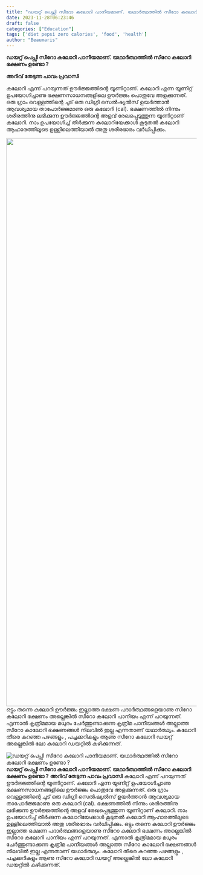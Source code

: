 ```yaml
---
title: "ഡയറ്റ് പെപ്സി സീറോ കലോറി പാനീയമാണ്. യഥാർത്ഥത്തിൽ സീറോ കലോറി ഭക്ഷണം ഉണ്ടോ ?"
date: 2023-11-28T06:23:46
draft: false
categories: ["Education"]
tags: ['diet pepsi zero calories', 'food', 'health']
author: "Beaumaris"
---
```


<strong>ഡയറ്റ് പെപ്സി സീറോ കലോറി പാനീയമാണ്. യഥാർത്ഥത്തിൽ സീറോ കലോറി ഭക്ഷണം ഉണ്ടോ ?</strong>

<strong>അറിവ് തേടുന്ന പാവം പ്രവാസി</strong>

കലോറി എന്ന് പറയുന്നത് ഊർജ്ജത്തിന്റെ യൂണിറ്റാണ്. കലോറി എന്ന യൂണിറ്റ് ഉപയോഗിച്ചാണു ഭക്ഷണസാധനങ്ങളിലെ ഊർജ്ജം പൊതുവേ അളക്കുന്നത്. ഒരു ഗ്രാം വെള്ളത്തിന്റെ ചൂട് ഒരു ഡിഗ്രി സെൽഷ്യൽസ് ഉയർത്താൻ ആവശ്യമായ താപോർജ്ജമാണു ഒരു കലോറി (cal). ഭക്ഷണത്തിൽ നിന്നും ശരീരത്തിനു ലഭിക്കുന്ന ഊർജ്ജത്തിന്റെ അളവ് രേഖപ്പെടുത്തുന്ന യൂണിറ്റാണ് കലോറി. നാം ഉപയോഗിച്ച് തീർക്കുന്ന കലോറിയേക്കാൾ കൂടുതൽ കലോറി ആഹാരത്തിലൂടെ ഉള്ളിലെത്തിയാൽ അതു ശരീരഭാരം വർധിപ്പിക്കും.

<img class="alignnone size-full wp-image-431519" src="https://cdn.boolokam.com/articles/2023/11/dqdqddd-2.jpg" alt="" width="1500" height="1500" />ഒട്ടും തന്നെ കലോറി ഊർജ്ജം ഇല്ലാത്ത ഭക്ഷണ പദാർത്ഥങ്ങളെയാണു സീറോ കലോറി ഭക്ഷണം അല്ലെങ്കിൽ സീറോ കലോറി പാനീയം എന്ന് പറയുന്നത്. എന്നാൽ കൃത്രിമമായ മധുരം ചേർത്തുണ്ടാക്കുന്ന കൃത്രിമ പാനീയങ്ങൾ അല്ലാത്ത സീറോ കാലോറി ഭക്ഷണങ്ങൾ നിലവിൽ ഇല്ല എന്നതാണ് യഥാർത്ഥ്യം. കലോറി തീരെ കുറഞ്ഞ പഴങ്ങളും , പച്ചക്കറികളും ആണു സീറോ കലോറി ഡയറ്റ് അല്ലെങ്കിൽ ലോ കലോറി ഡയറ്റിൽ കഴിക്കുന്നത്.


![ഡയറ്റ് പെപ്സി സീറോ കലോറി പാനീയമാണ്. യഥാർത്ഥത്തിൽ സീറോ കലോറി ഭക്ഷണം ഉണ്ടോ ?](https://cdn.boolokam.com/articles/2023/11/dqdqddd-2.jpg)**ഡയറ്റ് പെപ്സി സീറോ കലോറി പാനീയമാണ്. യഥാർത്ഥത്തിൽ സീറോ കലോറി ഭക്ഷണം ഉണ്ടോ ?** **അറിവ് തേടുന്ന പാവം പ്രവാസി** കലോറി എന്ന് പറയുന്നത് ഊർജ്ജത്തിന്റെ യൂണിറ്റാണ്. കലോറി എന്ന യൂണിറ്റ് ഉപയോഗിച്ചാണു ഭക്ഷണസാധനങ്ങളിലെ ഊർജ്ജം പൊതുവേ അളക്കുന്നത്. ഒരു ഗ്രാം വെള്ളത്തിന്റെ ചൂട് ഒരു ഡിഗ്രി സെൽഷ്യൽസ് ഉയർത്താൻ ആവശ്യമായ താപോർജ്ജമാണു ഒരു കലോറി (cal). ഭക്ഷണത്തിൽ നിന്നും ശരീരത്തിനു ലഭിക്കുന്ന ഊർജ്ജത്തിന്റെ അളവ് രേഖപ്പെടുത്തുന്ന യൂണിറ്റാണ് കലോറി. നാം ഉപയോഗിച്ച് തീർക്കുന്ന കലോറിയേക്കാൾ കൂടുതൽ കലോറി ആഹാരത്തിലൂടെ ഉള്ളിലെത്തിയാൽ അതു ശരീരഭാരം വർധിപ്പിക്കും. ഒട്ടും തന്നെ കലോറി ഊർജ്ജം ഇല്ലാത്ത ഭക്ഷണ പദാർത്ഥങ്ങളെയാണു സീറോ കലോറി ഭക്ഷണം അല്ലെങ്കിൽ സീറോ കലോറി പാനീയം എന്ന് പറയുന്നത്. എന്നാൽ കൃത്രിമമായ മധുരം ചേർത്തുണ്ടാക്കുന്ന കൃത്രിമ പാനീയങ്ങൾ അല്ലാത്ത സീറോ കാലോറി ഭക്ഷണങ്ങൾ നിലവിൽ ഇല്ല എന്നതാണ് യഥാർത്ഥ്യം. കലോറി തീരെ കുറഞ്ഞ പഴങ്ങളും , പച്ചക്കറികളും ആണു സീറോ കലോറി ഡയറ്റ് അല്ലെങ്കിൽ ലോ കലോറി ഡയറ്റിൽ കഴിക്കുന്നത്.
